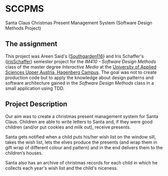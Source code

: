 # SCCPMS
Santa Claus Christmas Present Management System (Software Design Methods Project)

## The assignment

This project was Areen Said's ([Southgarden116](https://github.com/Southgarden116)) and Iris Schaffer's ([irisSchaffer](https://github.com/irisSchaffer)) semester project for the *IM410 - Software Design Methods* class of the master degree *Interactive Media* at the [University of Applied Sciences Upper Austria, Hagenberg Campus](http://www-en.fh-ooe.at/hagenberg-campus). The goal was not to create production code but to apply the knowledge about design patterns and software architecture gained in the *Software Design Methods* class in a small application using TDD.

## Project Description

Our aim was to create a christmas present management system for Santa Claus. Children are able to write letters to Santa and, if they were good children (and/or put cookies and milk out), receive presents.

Santa gets notified when a child puts his/her wish list on the window sill, takes the wish list, lets the elves produce the presents (and wrap them in gift wrap of different colour and pattern) and in the end delivers them to the children’s houses.

Santa also has an archive of christmas records for each child in which he collects each year's wish list and the child's niceness.

